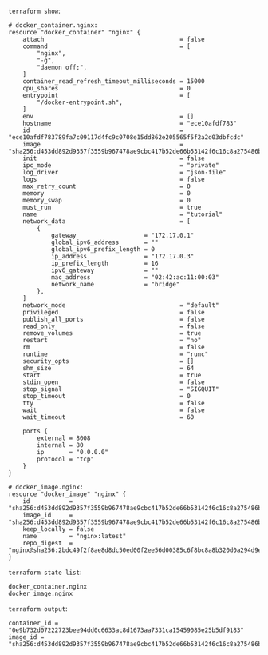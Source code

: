 ```terraform show```:

```
# docker_container.nginx:
resource "docker_container" "nginx" {
    attach                                      = false
    command                                     = [
        "nginx",
        "-g",
        "daemon off;",
    ]
    container_read_refresh_timeout_milliseconds = 15000
    cpu_shares                                  = 0
    entrypoint                                  = [
        "/docker-entrypoint.sh",
    ]
    env                                         = []
    hostname                                    = "ece10afdf783"
    id                                          = "ece10afdf783789fa7c09117d4fc9c0708e15dd862e205565f5f2a2d03dbfcdc"
    image                                       = "sha256:d453dd892d9357f3559b967478ae9cbc417b52de66b53142f6c16c8a275486b9"
    init                                        = false
    ipc_mode                                    = "private"
    log_driver                                  = "json-file"
    logs                                        = false
    max_retry_count                             = 0
    memory                                      = 0
    memory_swap                                 = 0
    must_run                                    = true
    name                                        = "tutorial"
    network_data                                = [
        {
            gateway                   = "172.17.0.1"
            global_ipv6_address       = ""
            global_ipv6_prefix_length = 0
            ip_address                = "172.17.0.3"
            ip_prefix_length          = 16
            ipv6_gateway              = ""
            mac_address               = "02:42:ac:11:00:03"
            network_name              = "bridge"
        },
    ]
    network_mode                                = "default"
    privileged                                  = false
    publish_all_ports                           = false
    read_only                                   = false
    remove_volumes                              = true
    restart                                     = "no"
    rm                                          = false
    runtime                                     = "runc"
    security_opts                               = []
    shm_size                                    = 64
    start                                       = true
    stdin_open                                  = false
    stop_signal                                 = "SIGQUIT"
    stop_timeout                                = 0
    tty                                         = false
    wait                                        = false
    wait_timeout                                = 60

    ports {
        external = 8008
        internal = 80
        ip       = "0.0.0.0"
        protocol = "tcp"
    }
}

# docker_image.nginx:
resource "docker_image" "nginx" {
    id           = "sha256:d453dd892d9357f3559b967478ae9cbc417b52de66b53142f6c16c8a275486b9nginx:latest"
    image_id     = "sha256:d453dd892d9357f3559b967478ae9cbc417b52de66b53142f6c16c8a275486b9"
    keep_locally = false
    name         = "nginx:latest"
    repo_digest  = "nginx@sha256:2bdc49f2f8ae8d8dc50ed00f2ee56d00385c6f8bc8a8b320d0a294d9e3b49026"
}
```

```terraform state list```:
```
docker_container.nginx
docker_image.nginx
```

```terraform output```:
```
container_id = "0e9b732d07222723bee94dd0c6633ac8d1673aa7331ca15459085e25b5df9183"
image_id = "sha256:d453dd892d9357f3559b967478ae9cbc417b52de66b53142f6c16c8a275486b9nginx:latest"
```
